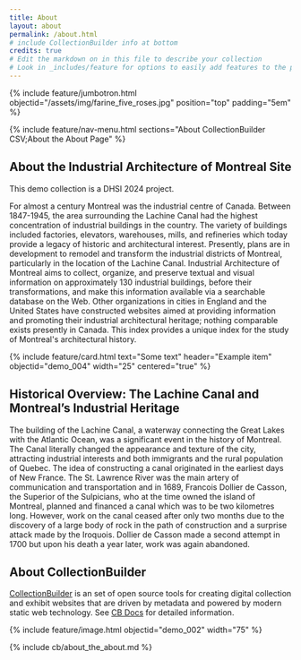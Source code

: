 ```yaml
---
title: About
layout: about
permalink: /about.html
# include CollectionBuilder info at bottom
credits: true
# Edit the markdown on in this file to describe your collection
# Look in _includes/feature for options to easily add features to the page
---
```


{% include feature/jumbotron.html objectid="/assets/img/farine_five_roses.jpg" position="top" padding="5em" %} 

{% include feature/nav-menu.html sections="About CollectionBuilder CSV;About the About Page" %}

## About the Industrial Architecture of Montreal Site

This demo collection is a DHSI 2024 project.

For almost a century Montreal was the industrial centre of Canada. Between 1847-1945, the area surrounding the Lachine Canal had the highest concentration of industrial buildings in the country. The variety of buildings included factories, elevators, warehouses, mills, and refineries which today provide a legacy of historic and architectural interest. Presently, plans are in development to remodel and transform the industrial districts of Montreal, particularly in the location of the Lachine Canal. Industrial Architecture of Montreal aims to collect, organize, and preserve textual and visual information on approximately 130 industrial buildings, before their transformations, and make this information available via a searchable database on the Web. Other organizations in cities in England and the United States have constructed websites aimed at providing information and promoting their industrial architectural heritage; nothing comparable exists presently in Canada. This index provides a unique index for the study of Montreal's architectural history.

{% include feature/card.html text="Some text" header="Example item" objectid="demo_004" width="25" centered="true" %}

## Historical Overview: The Lachine Canal and Montreal’s Industrial Heritage

The building of the Lachine Canal, a waterway connecting the Great Lakes with the Atlantic Ocean, was a significant event in the history of Montreal. The Canal literally changed the appearance and texture of the city, attracting industrial interests and both immigrants and the rural population of Quebec. The idea of constructing a canal originated in the earliest days of New France. The St. Lawrence River was the main artery of communication and transportation and in 1689, Francois Dollier de Casson, the Superior of the Sulpicians, who at the time owned the island of Montreal, planned and financed a canal which was to be two kilometres long. However, work on the canal ceased after only two months due to the discovery of a large body of rock in the path of construction and a surprise attack made by the Iroquois. Dollier de Casson made a second attempt in 1700 but upon his death a year later, work was again abandoned.



## About CollectionBuilder

[CollectionBuilder](https://github.com/CollectionBuilder/) is an set of open source tools for creating digital collection and exhibit websites that are driven by metadata and powered by modern static web technology.
See [CB Docs](https://collectionbuilder.github.io/cb-docs/) for detailed information.

{% include feature/image.html objectid="demo_002" width="75" %} 

<!-- IMPORTANT!!! DELETE this comment and the include below when you are finished editing this page for your collection. The include below introduces about page features. They will show up on your collection's about page until you delete it.  -->
{% include cb/about_the_about.md %} 
